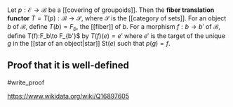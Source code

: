 Let $p:\mathcal E\to \mathcal B$ be a [[covering of groupoids]]. Then the **fiber translation functor** $T=T(p): \mathcal B\to \mathcal S$, where $\mathcal S$ is the [[category of sets]]. For an object $b$ of $\mathcal B$, define $T(b) = F_b$, the [[fiber]] of $b$. For a morphism $f:b\to b'$ of $\mathcal B$, define T(f):F_b\to F_{b'}$ by $T(f)(e) = e'$ where $e'$ is the target of the unique $g$ in the [[star of an object|star]] $\text{St}(e)$ such that $p(g)=f$. 

## Proof that it is well-defined
#write_proof 

https://www.wikidata.org/wiki/Q16897605